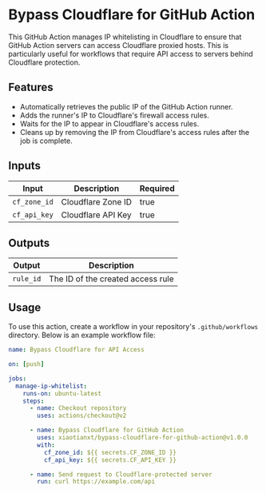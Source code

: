 # Bypass Cloudflare for GitHub Action

This GitHub Action manages IP whitelisting in Cloudflare to ensure that GitHub Action servers can access Cloudflare proxied hosts. This is particularly useful for workflows that require API access to servers behind Cloudflare protection.

## Features

- Automatically retrieves the public IP of the GitHub Action runner.
- Adds the runner's IP to Cloudflare's firewall access rules.
- Waits for the IP to appear in Cloudflare's access rules.
- Cleans up by removing the IP from Cloudflare's access rules after the job is complete.

## Inputs

| Input        | Description        | Required |
| ------------ | ------------------ | -------- |
| `cf_zone_id` | Cloudflare Zone ID | true     |
| `cf_api_key` | Cloudflare API Key | true     |

## Outputs

| Output    | Description                       |
| --------- | --------------------------------- |
| `rule_id` | The ID of the created access rule |

## Usage

To use this action, create a workflow in your repository's `.github/workflows` directory. Below is an example workflow file:

```yaml
name: Bypass Cloudflare for API Access

on: [push]

jobs:
  manage-ip-whitelist:
    runs-on: ubuntu-latest
    steps:
      - name: Checkout repository
        uses: actions/checkout@v2

      - name: Bypass Cloudflare for GitHub Action
        uses: xiaotianxt/bypass-cloudflare-for-github-action@v1.0.0
        with:
          cf_zone_id: ${{ secrets.CF_ZONE_ID }}
          cf_api_key: ${{ secrets.CF_API_KEY }}

      - name: Send request to Cloudflare-protected server
        run: curl https://example.com/api
